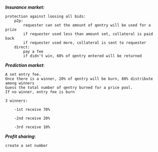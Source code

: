 **_Insurance market:_**

    protection against loosing all bids:
        p2p:
            requester can set the amount of qentry will be used for a prize
            if requester used less than amount set, collateral is paid back
            if requester used more, collateral is sent to requester
        direct:
            pay a fee
            if didn't win, 60% of qentry entered will be returned

**_Prediction market_**:

    A set entry fee.
    Once there is a winner, 20% of qentry will be burn, 80% distribute among winners
    Guess the total number of qentry burned for a price pool.
    If no winner, entry fee is burn
    
    3 winners:
    
        -1st receive 70%
        
        -2nd receive 20%
        
        -3rd receive 10%

**_Profit sharing_**:

    create a set number 